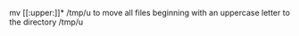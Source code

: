 mv [[:upper:]]* /tmp/u to move all files beginning with an uppercase letter to the directory /tmp/u
